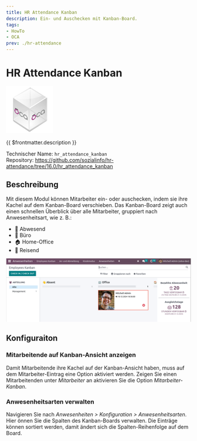 ```yaml
---
title: HR Attendance Kanban
description: Ein- und Auschecken mit Kanban-Board.
tags:
- HowTo
- OCA
prev: ./hr-attendance
---
```

# HR Attendance Kanban
![icon_oca_app](attachments/icon_oca_app.png)

{{ $frontmatter.description }}

Technischer Name: `hr_attendance_kanban`\
Repository: <https://github.com/sozialinfo/hr-attendance/tree/16.0/hr_attendance_kanban>

## Beschreibung

Mit diesem Modul können Mitarbeiter ein- oder auschecken, indem sie ihre Kachel auf dem Kanban-Board verschieben. Das Kanban-Board zeigt auch einen schnellen Überblick über alle Mitarbeiter, gruppiert nach Anwesenheitsart, wie z. B.:

* 👋 Abwesend
* 🏢 Büro
* 🏠 Home-Office
* 🚋 Reisend

![](attachments/HR%20Attendance%20Kanban.png)

## Konfiguraiton

### Mitarbeitende auf Kanban-Ansicht anzeigen

Damit Mitarbeitende ihre Kachel auf der Kanban-Ansicht haben, muss auf dem Mitarbeiter-Eintrag eine Option aktiviert werden. Zeigen Sie einen Mitarbeitenden unter *Mitarbeiter* an aktivieren Sie die Option *Mitarbeiter-Kanban*.

### Anwesenheitsarten verwalten

Navigieren Sie nach *Anwesenheiten > Konfiguration > Anwesenheitsarten*. Hier önnen Sie die Spalten des Kanban-Boards verwalten. Die Einträge können sortiert werden, damit ändert sich die Spalten-Reihenfolge auf dem Board.